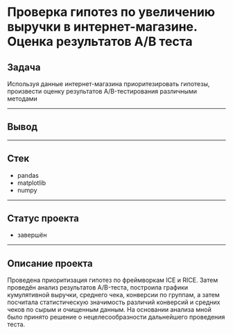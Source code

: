 # Проверка гипотез по увеличению выручки в интернет-магазине. Оценка результатов A/B теста

## Задача
Используя данные интернет-магазина приоритезировать гипотезы, произвести оценку результатов A/B-тестирования различными методами

***

## Вывод

***

## Стек
* pandas
* matplotlib
* numpy

***

## Статус проекта
* завершён

***
## Описание проекта
Проведена приоритизация гипотез по фреймворкам ICE и RICE. Затем проведён анализ
результатов A/B-теста, построила графики кумулятивной выручки, среднего чека,
конверсии по группам, а затем посчитала статистическую значимость различий конверсий
и средних чеков по сырым и очищенным данным. На основании анализа мной было
принято решение о нецелесообразности дальнейшего проведения теста.


